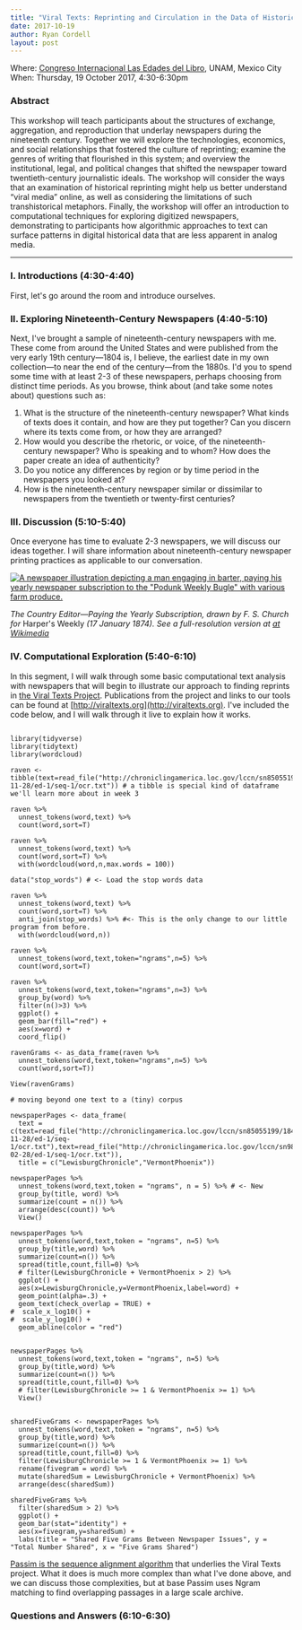 ```yaml
---
title: "Viral Texts: Reprinting and Circulation in the Data of Historical Newspapers"
date: 2017-10-19
author: Ryan Cordell
layout: post
---
```


Where: [Congreso Internacional Las Edades del Libro](http://www.actividadesacademicas.iib.unam.mx/index.php/EDL/edl17/schedConf/overview), UNAM, Mexico City  
When: Thursday, 19 October 2017, 4:30-6:30pm

### Abstract 

This workshop will teach participants about the structures of exchange, aggregation, and reproduction that underlay newspapers during the nineteenth century. Together we will explore the technologies, economics, and social relationships that fostered the culture of reprinting; examine the genres of writing that flourished in this system; and overview the institutional, legal, and political changes that shifted the newspaper toward twentieth-century journalistic ideals. The workshop will consider the ways that an examination of historical reprinting might help us better understand “viral media” online, as well as considering the limitations of such transhistorical metaphors. Finally, the workshop will offer an introduction to computational techniques for exploring digitized newspapers, demonstrating to participants how algorithmic approaches to text can surface patterns in digital historical data that are less apparent in analog media.

-----

### I. Introductions (4:30-4:40)

First, let's go around the room and introduce ourselves.

### II. Exploring Nineteenth-Century Newspapers (4:40-5:10)

Next, I've brought a sample of nineteenth-century newspapers with me. These come from around the United States and were published from the very early 19th century—1804 is, I believe, the earliest date in my own collection—to near the end of the century—from the 1880s. I'd you to spend some time with at least 2-3 of these newspapers, perhaps choosing from distinct time periods. As you browse, think about (and take some notes about) questions such as:

1. What is the structure of the nineteenth-century newspaper? What kinds of texts does it contain, and how are they put together? Can you discern where its texts come from, or how they are arranged?
2. How would you describe the rhetoric, or voice, of the nineteenth-century newspaper? Who is speaking and to whom? How does the paper create an idea of authenticity?
3. Do you notice any differences by region or by time period in the newspapers you looked at?
4. How is the nineteenth-century newspaper similar or dissimilar to newspapers from the twentieth or twenty-first centuries?

### III. Discussion (5:10-5:40)

Once everyone has time to evaluate 2-3 newspapers, we will discuss our ideas together. I will share information about nineteenth-century newspaper printing practices as applicable to our conversation.

[![A newspaper illustration depicting a man engaging in barter, paying his yearly newspaper subscription to the "Podunk Weekly Bugle" with various farm produce.](https://upload.wikimedia.org/wikipedia/commons/0/05/Barter-Chickens_for_Subscription.jpg)](https://commons.wikimedia.org/wiki/File:Barter-Chickens_for_Subscription.jpg)

*The Country Editor—Paying the Yearly Subscription, drawn by F. S. Church for* Harper's Weekly *(17 January 1874). See a full-resolution version at [at Wikimedia](https://upload.wikimedia.org/wikipedia/commons/0/05/Barter-Chickens_for_Subscription.jpg)*

### IV. Computational Exploration (5:40-6:10)

In this segment, I will walk through some basic computational text analysis with newspapers that will begin to illustrate our approach to finding reprints in [the Viral Texts Project](http://viraltexts.org). Publications from the project and links to our tools can be found at [http://viraltexts.org](http://viraltexts.org). I've included the code below, and I will walk through it live to explain how it works.

```{r}

library(tidyverse)
library(tidytext)
library(wordcloud)

raven <- tibble(text=read_file("http://chroniclingamerica.loc.gov/lccn/sn85055199/1849-11-28/ed-1/seq-1/ocr.txt")) # a tibble is special kind of dataframe we'll learn more about in week 3

raven %>% 
  unnest_tokens(word,text) %>%
  count(word,sort=T)

raven %>% 
  unnest_tokens(word,text) %>%
  count(word,sort=T) %>% 
  with(wordcloud(word,n,max.words = 100))

data("stop_words") # <- Load the stop words data

raven %>% 
  unnest_tokens(word,text) %>%
  count(word,sort=T) %>% 
  anti_join(stop_words) %>% #<- This is the only change to our little program from before.
  with(wordcloud(word,n))

raven %>%
  unnest_tokens(word,text,token="ngrams",n=5) %>%
  count(word,sort=T)

raven %>%
  unnest_tokens(word,text,token="ngrams",n=3) %>%
  group_by(word) %>% 
  filter(n()>3) %>%
  ggplot() + 
  geom_bar(fill="red") + 
  aes(x=word) + 
  coord_flip()

ravenGrams <- as_data_frame(raven %>%
  unnest_tokens(word,text,token="ngrams",n=5) %>%
  count(word,sort=T))

View(ravenGrams)

# moving beyond one text to a (tiny) corpus

newspaperPages <- data_frame(
  text = c(text=read_file("http://chroniclingamerica.loc.gov/lccn/sn85055199/1849-11-28/ed-1/seq-1/ocr.txt"),text=read_file("http://chroniclingamerica.loc.gov/lccn/sn98060050/1845-02-28/ed-1/seq-1/ocr.txt")),
  title = c("LewisburgChronicle","VermontPhoenix"))

newspaperPages %>% 
  unnest_tokens(word,text,token = "ngrams", n = 5) %>% # <- New
  group_by(title, word) %>% 
  summarize(count = n()) %>%
  arrange(desc(count)) %>%
  View()

newspaperPages %>%
  unnest_tokens(word,text,token = "ngrams", n=5) %>%
  group_by(title,word) %>% 
  summarize(count=n()) %>% 
  spread(title,count,fill=0) %>% 
  # filter(LewisburgChronicle + VermontPhoenix > 2) %>% 
  ggplot() +
  aes(x=LewisburgChronicle,y=VermontPhoenix,label=word) + 
  geom_point(alpha=.3) + 
  geom_text(check_overlap = TRUE) +
#  scale_x_log10() +
#  scale_y_log10() +
  geom_abline(color = "red")


newspaperPages %>%
  unnest_tokens(word,text,token = "ngrams", n=5) %>%
  group_by(title,word) %>% 
  summarize(count=n()) %>% 
  spread(title,count,fill=0) %>%
  # filter(LewisburgChronicle >= 1 & VermontPhoenix >= 1) %>%
  View()


sharedFiveGrams <- newspaperPages %>%
  unnest_tokens(word,text,token = "ngrams", n=5) %>%
  group_by(title,word) %>% 
  summarize(count=n()) %>% 
  spread(title,count,fill=0) %>%
  filter(LewisburgChronicle >= 1 & VermontPhoenix >= 1) %>%
  rename(fivegram = word) %>%
  mutate(sharedSum = LewisburgChronicle + VermontPhoenix) %>%
  arrange(desc(sharedSum))

sharedFiveGrams %>%
  filter(sharedSum > 2) %>%
  ggplot() +
  geom_bar(stat="identity") +
  aes(x=fivegram,y=sharedSum) +
  labs(title = "Shared Five Grams Between Newspaper Issues", y = "Total Number Shared", x = "Five Grams Shared")

```

[Passim is the sequence alignment algorithm](https://github.com/dasmiq/passim) that underlies the Viral Texts project. What it does is much more complex than what I've done above, and we can discuss those complexities, but at base Passim uses Ngram matching to find overlapping passages in a large scale archive.

### Questions and Answers (6:10-6:30)
